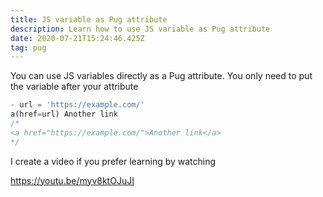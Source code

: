 ```yaml
---
title: JS variable as Pug attribute
description: Learn how to use JS variable as Pug attribute
date: 2020-07-21T15:24:46.425Z
tag: pug
---
```


You can use JS variables directly as a Pug attribute. You only need to put the variable after your attribute

```javascript
- url = 'https://example.com/'
a(href=url) Another link
/*
<a href="https://example.com/">Another link</a>
*/
```

I create a video if you prefer learning by watching

https://youtu.be/myv8ktOJuJI
